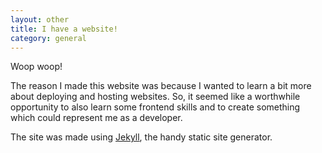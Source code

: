 ```yaml
---
layout: other
title: I have a website!
category: general
---
```


Woop woop!

The reason I made this website was because I wanted to learn a bit more about deploying and hosting websites. So, it seemed like a worthwhile opportunity to also learn some frontend skills and to create something which could represent me as a developer.

The site was made using [Jekyll](https://jekyllrb.com), the handy static site generator.

